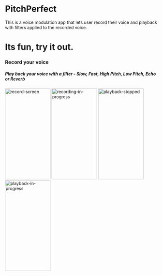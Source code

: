 # PitchPerfect
This is a voice modulation app that lets user record their voice and playback with filters applied to the recorded voice. 

# Its fun, try it out.

### Record your voice
##### Play back your voice with a filter - Slow, Fast, High Pitch, Low Pitch, Echo or Reverb

<p float=left>
<img width="150" height="300" alt="record-screen" src="https://user-images.githubusercontent.com/5153163/50500512-d24c7200-0a1f-11e9-8cb8-4ce69514261d.png">
<img width="150" height="300" alt="recording-in-progress" src="https://user-images.githubusercontent.com/5153163/50500513-d24c7200-0a1f-11e9-9490-902605b0f9f1.png">
<img width="150" height="300" alt="playback-stopped" src="https://user-images.githubusercontent.com/5153163/50500511-d24c7200-0a1f-11e9-91f1-bece630bb8dd.png">
<img width="150" height="300" alt="playback-in-progress" src="https://user-images.githubusercontent.com/5153163/50500510-d24c7200-0a1f-11e9-9e1d-728fb38d279b.png">
</p>

